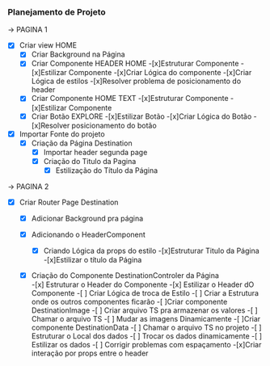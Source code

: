 ### Planejamento de Projeto

-> PAGINA 1 

-[x] Criar view HOME
    -[x] Criar Background na Página
    -[x] Criar Componente HEADER HOME
        -[x]Estruturar Componente
        -[x]Estilizar Componente
        -[x]Criar Lógica do componente
        -[x]Criar Lógica de estilos
        -[x]Resolver problema de posicionamento do header
    -[x] Criar Componente HOME TEXT
        -[x]Estruturar Componente
        -[x]Estilizar Componente
    -[x] Criar Botão EXPLORE
        -[x]Estilizar Botão
        -[x]Criar Lógica do Botão
        -[x]Resolver posicionamento do botão
-[x] Importar Fonte do projeto  
    -[x] Criação da Página Destination   
        -[x] Importar header segunda page
        -[x] Criação do Titulo da Pagina
            - [x] Estilização do Título da Página

-> PAGINA 2          

-[x] Criar Router Page Destination    
    -[x] Adicionar Background pra página
    -[x] Adicionando o HeaderComponent
        -[x] Criando Lógica da props do estilo
    -[x]Estruturar Titulo da Página
        -[x]Estilizar o título da Página     
    -[x] Criação do Componente DestinationControler da Página    
            -[x] Estruturar o Header do Componente
            -[x] Estilizar o Header dO Componente
            -[ ] Criar Lógica de troca de Estilo
            -[ ] Criar a Estrutura onde os outros componentes ficarão
                -[ ]Criar componente DestinationImage
                    -[ ] Criar arquivo TS pra armazenar os valores
                    -[ ] Chamar o arquivo TS 
                    -[ ] Mudar as imagens Dinamicamente
                -[ ]Criar componente DestinationData
                    -[ ] Chamar o arquivo TS no projeto
                    -[ ] Estruturar o Local dos dados
                    -[ ] Trocar os dados dinamicamente
                    -[ ] Estilizar os dados
            -[ ] Corrigir problemas com espaçamento
-[x]Criar interação por props entre o header


